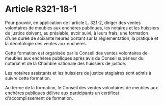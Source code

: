 # Article R321-18-1

Pour pouvoir, en application de l'article L. 321-2, diriger des ventes volontaires de meubles aux enchères publiques, les notaires et les huissiers de justice doivent, au préalable, avoir suivi, à leurs frais, une formation d'une durée de soixante heures portant sur la réglementation, la pratique et la déontologie des ventes aux enchères.

Cette formation est organisée par le Conseil des ventes volontaires de meubles aux enchères publiques après avis du Conseil supérieur du notariat et de la Chambre nationale des huissiers de justice.

Les notaires assistants et les huissiers de justice stagiaires sont admis à suivre cette formation.

Au terme de la formation, le Conseil des ventes volontaires de meubles aux enchères publiques délivre aux participants un certificat d'accomplissement de formation.
